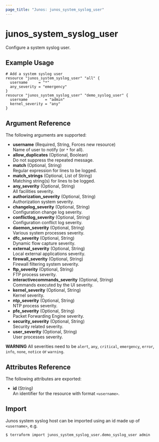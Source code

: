 ```yaml
---
page_title: "Junos: junos_system_syslog_user"
---
```


# junos_system_syslog_user

Configure a system syslog user.

## Example Usage

```hcl
# Add a system syslog user
resource "junos_system_syslog_user" "all" {
  username     = "*"
  any_severity = "emergency"
}
resource "junos_system_syslog_user" "demo_syslog_user" {
  username        = "admin"
  kernel_severity = "any"
}
```

## Argument Reference

The following arguments are supported:

- **username** (Required, String, Forces new resource)  
  Name of user to notify (or `*` for all).
- **allow_duplicates** (Optional, Boolean)  
  Do not suppress the repeated message.
- **match** (Optional, String)  
  Regular expression for lines to be logged.
- **match_strings** (Optional, List of String)  
  Matching string(s) for lines to be logged.
- **any_severity** (Optional, String)  
  All facilities severity.
- **authorization_severity** (Optional, String)  
  Authorization system severity.
- **changelog_severity** (Optional, String)  
  Configuration change log severity.
- **conflictlog_severity** (Optional, String)  
  Configuration conflict log severity.
- **daemon_severity** (Optional, String)  
  Various system processes severity.
- **dfc_severity** (Optional, String)  
  Dynamic flow capture severity.
- **external_severity** (Optional, String)  
  Local external applications severity.
- **firewall_severity** (Optional, String)  
  Firewall filtering system severity.
- **ftp_severity** (Optional, String)  
  FTP process severity.
- **interactivecommands_severity** (Optional, String)  
  Commands executed by the UI severity.
- **kernel_severity** (Optional, String)  
  Kernel severity.
- **ntp_severity** (Optional, String)  
  NTP process severity.
- **pfe_severity** (Optional, String)  
  Packet Forwarding Engine severity.
- **security_severity** (Optional, String)  
  Security related severity.
- **user_severity** (Optional, String)  
  User processes severity.

**WARNING** All severities need to be
`alert`, `any`, `critical`, `emergency`, `error`, `info`, `none`, `notice` or `warning`.

## Attributes Reference

The following attributes are exported:

- **id** (String)  
  An identifier for the resource with format `<username>`.

## Import

Junos system syslog host can be imported using an id made up of `<username>`, e.g.

```shell
$ terraform import junos_system_syslog_user.demo_syslog_user admin
```
